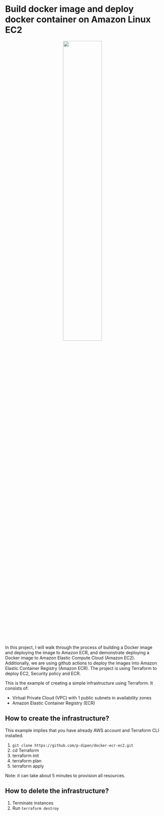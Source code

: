 # Build docker image and deploy docker container on Amazon Linux EC2

<p align="center">
    <img width="50%" src="https://i.imgur.com/KEczoI8.png" />
</p>

In this project, I will walk through the process of building a Docker image and deploying the image to Amazon ECR, and demonstrate deploying a Docker image to Amazon Elastic Compute Cloud (Amazon EC2). Additionally, we are using github actions to deploy the images into Amazon Elastic Container Registry (Amazon ECR). The project is using Terraform to deploy EC2, Security policy and ECR.

This is the example of creating a simple infrastructure using Terraform. It consists of:
- Virtual Private Cloud (VPC) with 1 public subnets in availability zones
- Amazon Elastic Container Registry (ECR)

## How to create the infrastructure?
This example implies that you have already AWS account and Terraform CLI installed.
1. `git clone https://github.com/p-dipen/docker-ecr-ec2.git`
2. cd Terraform
3. terraform init
4. terraform plan
5. terraform apply

Note: it can take about 5 minutes to provision all resources.
## How to delete the infrastructure?
1. Terminate instances
2. Run `terraform destroy`

